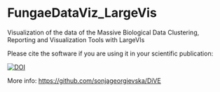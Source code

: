 # FungaeDataViz_LargeVis
Visualization of the data of the Massive Biological Data Clustering, Reporting and Visualization Tools with LargeVIs

Please cite the software if you are using it in your scientific publication:

[![DOI](https://zenodo.org/badge/69663950.svg)](https://zenodo.org/badge/latestdoi/69663950)

More info: https://github.com/sonjageorgievska/DiVE
